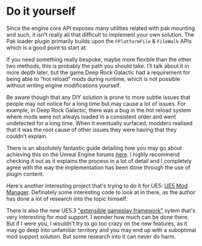 # Do it yourself
Since the engine core API exposes many utilities related with pak mounting and such, it isn’t really all that difficult to implement your own solution. The Pak loader plugin primarily builds upon the `FPlatformFile` & `FileWalk` APIs which is a good point to start at.

If you need something really bespoke, maybe more flexible than the other two methods, this is probably the path you should take. I’ll talk about it in more depth later, but the game Deep Rock Galactic had a requirement for being able to “hot reload” mods during runtime, which is not possible without writing engine modifications yourself. 

Be aware though that any DIY solution is prone to more subtle issues that people may not notice for a long time but may cause a lot of issues. For example, in Deep Rock Galactic, there was a bug in the hot reload system where mods were not always loaded in a consistent order and went undetected for a long time. When it eventually surfaced, modders realised that it was the root cause of other issues they were having that they couldn’t explain. 

There is an absolutely fantastic guide detailing how you may go about achieving this on the Unreal Engine forums [here](https://forums.unrealengine.com/t/primer-loading-content-and-pak-files-at-runtime/536669/7). I highly recommend checking it out as it explains the process in a lot of detail and I completely agree with the way the implementation has been done through the use of plugin content. 

Here's another interesting project that's trying to do it for UE5: [UE5 Mod Manager](https://github.com/paterron/UE5MMExample). Definately some interesting code to look at in there, as the author has done a lot of research into the topic himself.

There is also the new UE5.3 ["extensible gameplay framework"](https://docs.unrealengine.com/5.3/en-US/game-features-and-modular-gameplay-in-unreal-engine/) sytem that's very interesting for mod support. I wonder how much can be done there. But if I were you, I wouldn't try to go too crazy on the new features, as it may go deep into unfamiliar territory and you may end up with a suboptimal mod support solution. But some research into it can never do harm.